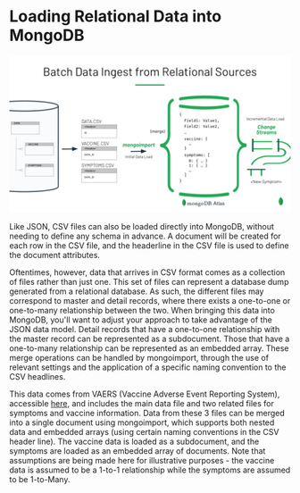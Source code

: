 # Loading Relational Data into MongoDB

<img src="../images/BatchIngestFromRelationalSources.png" alt="Loading Data into MongoDB" width="800"/>

Like JSON, CSV files can also be loaded directly into MongoDB, without needing to define any schema in advance. A document will be created for each row in the CSV file, and the headerline in the CSV file is used to define the document attributes.

Oftentimes, however, data that arrives in CSV format comes as a collection of files rather than just one. This set of files can represent a database dump generated from a relational database. As such, the different files may correspond to master and detail records, where there exists a one-to-one or one-to-many relationship between the two. When bringing this data into MongoDB, you'll want to adjust your approach  to take advantage of the JSON data model. Detail records that have a one-to-one relationship with the master record can be represented as a subdocument. Those that have a one-to-many relationship can be represented as an embedded array. These merge operations can be handled by mongoimport, through the use of relevant settings and the application of a specific naming convention to the CSV headlines.

This data comes from VAERS (Vaccine Adverse Event Reporting System), accessible [here](https://vaers.hhs.gov/data/datasets.html?), and includes the main data file and two related files for symptoms and vaccine information. Data from these 3 files can be merged into a single document using mongoimport, which supports both nested data and embedded arrays (using certain naming conventions in the CSV header line). The vaccine data is loaded as a subdocument, and the symptoms are loaded as an embedded array of documents. Note that assumptions are being made here for illustrative purposes - the vaccine data is assumed to be a 1-to-1 relationship while the symptoms are assumed to be 1-to-Many.


